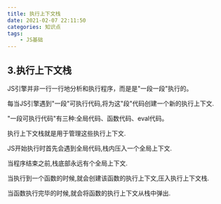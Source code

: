 ```yaml
---
title: 执行上下文栈
date: 2021-02-07 22:11:50
categories: 知识点
tags: 
    - JS基础
---
```


## 3.执行上下文栈

JS引擎并非一行一行地分析和执行程序，而是是"一段一段"执行的。

每当JS引擎遇到"一段"可执行代码,将为这"段"代码创建一个新的执行上下文.

"一段可执行代码"有三种:全局代码、函数代码、eval代码。

执行上下文栈就是用于管理这些执行上下文.

JS开始执行时首先会遇到全局代码,栈内压入一个全局上下文.

当程序结束之前,栈底部永远有个全局上下文.

当执行到一个函数的时候,就会创建该函数的执行上下文,压入执行上下文栈.

当函数执行完毕的时候,就会将函数的执行上下文从栈中弹出.
